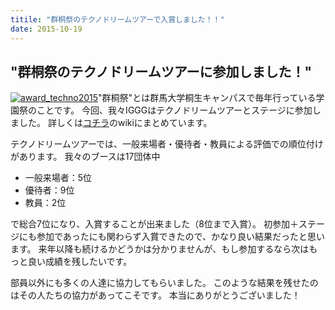 ```yaml
---
titile: "群桐祭のテクノドリームツアーで入賞しました！！"
date: 2015-10-19
---
```


## "群桐祭のテクノドリームツアーに参加しました！"

[![award_techno2015](//www.iggg.org/wp-content/uploads/2015/10/award_techno2015-225x300.jpg)](//www.iggg.org/wp-content/uploads/2015/10/award_techno2015.jpg)"群桐祭"とは群馬大学桐生キャンパスで毎年行っている学園祭のことです。
今回、我々IGGGはテクノドリームツアーとステージに参加しました。
詳しくは[コチラ](//www.iggg.org/wiki/?%E7%BE%A4%E6%A1%90%E7%A5%AD%202015)のwikiにまとめています。

テクノドリームツアーでは、一般来場者・優待者・教員による評価での順位付けがあります。
我々のブースは17団体中

* 一般来場者：5位
* 優待者：9位
* 教員：2位

で総合7位になり、入賞することが出来ました（8位まで入賞）。
初参加＋ステージにも参加であったにも関わらず入賞できたので、かなり良い結果だったと思います。
来年以降も続けるかどうかは分かりませんが、もし参加するなら次はもっと良い成績を残したいです。

部員以外にも多くの人達に協力してもらいました。
このような結果を残せたのはその人たちの協力があってこそです。
本当にありがとうございました！